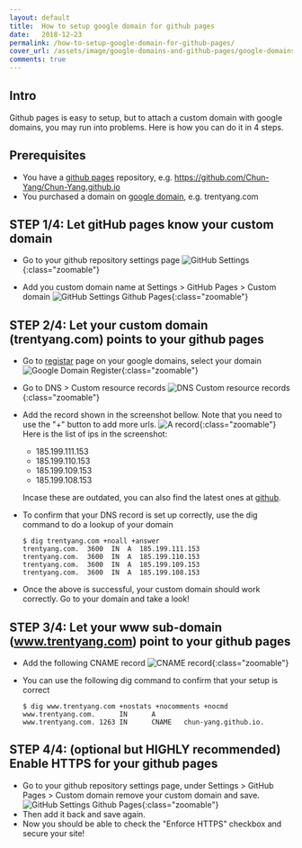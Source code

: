 ```yaml
---
layout: default
title:  How to setup google domain for github pages
date:   2018-12-23
permalink: /how-to-setup-google-domain-for-github-pages/
cover_url: /assets/image/google-domains-and-github-pages/google-domains-and-github-pages-cover.png
comments: true
---
```


## Intro
Github pages is easy to setup, but to attach a custom domain with google domains, you may run into problems. Here is how you can do it in 4 steps.

## Prerequisites
- You have a [github pages](https://pages.github.com/) repository, e.g. https://github.com/Chun-Yang/Chun-Yang.github.io
- You purchased a domain on [google domain](https://www.domains.google), e.g. trentyang.com

## STEP 1/4: Let gitHub pages know your custom domain
- Go to your github repository settings page
  ![GitHub Settings](https://trentyang.com/assets/image/google-domains-and-github-pages/github-settings.png){:class="zoomable"}

- Add you custom domain name at Settings > GitHub Pages > Custom domain
  ![GitHub Settings Github Pages](https://trentyang.com/assets/image/google-domains-and-github-pages/github-github-pages.png){:class="zoomable"}

## STEP 2/4: Let your custom domain (trentyang.com) points to your github pages
- Go to [registar](https://domains.google.com/m/registrar/) page on your google domains, select your domain
  ![Google Domain Register](https://trentyang.com/assets/image/google-domains-and-github-pages/google-domain-list.png){:class="zoomable"}

- Go to DNS > Custom resource records
  ![DNS Custom resource records](https://trentyang.com/assets/image/google-domains-and-github-pages/google-domain-custom-resource.png){:class="zoomable"}

- Add the record shown in the screenshot bellow. Note that you need to use the "+" button to add more urls.
  ![A record](https://trentyang.com/assets/image/google-domains-and-github-pages/google-domains-a-record.png){:class="zoomable"}
  Here is the list of ips in the screenshot:
  - 185.199.111.153
  - 185.199.110.153
  - 185.199.109.153
  - 185.199.108.153

  
  Incase these are outdated, you can also find the latest ones at [github](https://help.github.com/articles/setting-up-an-apex-domain/#configuring-a-records-with-your-dns-provider).

- To confirm that your DNS record is set up correctly, use the dig command to do a lookup of your domain
  ```console
  $ dig trentyang.com +noall +answer
  trentyang.com.  3600  IN  A  185.199.111.153
  trentyang.com.  3600  IN  A  185.199.110.153
  trentyang.com.  3600  IN  A  185.199.109.153
  trentyang.com.  3600  IN  A  185.199.108.153
  ```

- Once the above is successful, your custom domain should work correctly. Go to your domain and take a look!

## STEP 3/4: Let your www sub-domain (www.trentyang.com) point to your github pages
- Add the following CNAME record
  ![CNAME record](https://trentyang.com/assets/image/google-domains-and-github-pages/cname-record.png){:class="zoomable"}

- You can use the following dig command to confirm that your setup is correct
  ```console
  $ dig www.trentyang.com +nostats +nocomments +nocmd
  www.trentyang.com.      IN      A
  www.trentyang.com. 1263 IN      CNAME   chun-yang.github.io.
  ```

## STEP 4/4: (optional but HIGHLY recommended) Enable HTTPS for your github pages
- Go to your github repository settings page, under Settings > GitHub Pages > Custom domain
  remove your custom domain and save.
  ![GitHub Settings Github Pages](https://trentyang.com/assets/image/google-domains-and-github-pages/github-github-pages.png){:class="zoomable"}
- Then add it back and save again.
- Now you should be able to check the "Enforce HTTPS" checkbox and secure your site!
